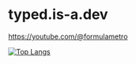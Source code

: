 # typed.is-a.dev


https://youtube.com/@formulametro



[![Top Langs](https://github-readme-stats.vercel.app/api/top-langs/?username=typedonline)](https://github.com/typedonline/github-readme-stats)
